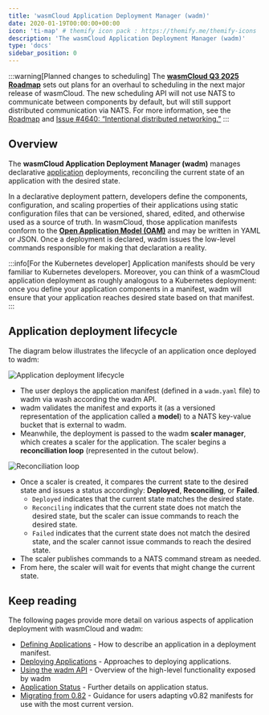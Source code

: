 ```yaml
---
title: 'wasmCloud Application Deployment Manager (wadm)'
date: 2020-01-19T00:00:00+00:00
icon: 'ti-map' # themify icon pack : https://themify.me/themify-icons
description: 'The wasmCloud Application Deployment Manager (wadm)'
type: 'docs'
sidebar_position: 0
---
```


:::warning[Planned changes to scheduling]
The [**wasmCloud Q3 2025 Roadmap**](https://github.com/orgs/wasmCloud/projects/7) sets out plans for an overhaul to scheduling in the next major release of wasmCloud. The new scheduling API will not use NATS to communicate between components by default, but will still support distributed communication via NATS. For more information, see the [Roadmap](https://github.com/orgs/wasmCloud/projects/7) and [Issue #4640: “Intentional distributed networking.”](https://github.com/wasmCloud/wasmCloud/issues/4640)
:::

## Overview

The **wasmCloud Application Deployment Manager (wadm)** manages declarative [application](/docs/concepts/applications) deployments, reconciling the current state of an application with the desired state.

In a declarative deployment pattern, developers define the components, configuration, and scaling properties of their applications using static configuration files that can be versioned, shared, edited, and otherwise used as a source of truth. In wasmCloud, those application manifests conform to the [**Open Application Model (OAM)**](https://oam.dev/) and may be written in YAML or JSON. Once a deployment is declared, wadm issues the low-level commands responsible for making that declaration a reality.

:::info[For the Kubernetes developer]
Application manifests should be very familiar to Kubernetes developers. Moreover, you can think of a wasmCloud application deployment as roughly analogous to a Kubernetes deployment: once you define your application components in a manifest, wadm will ensure that your application reaches desired state based on that manifest.
:::

## Application deployment lifecycle

The diagram below illustrates the lifecycle of an application once deployed to wadm:

![Application deployment lifecycle](/docs/images/application-lifecycle.jpg)

- The user deploys the application manifest (defined in a `wadm.yaml` file) to wadm via wash according the wadm API.
- wadm validates the manifest and exports it (as a versioned representation of the application called a **model**) to a NATS key-value bucket that is external to wadm.
- Meanwhile, the deployment is passed to the wadm **scaler manager**, which creates a scaler for the application. The scaler begins a **reconciliation loop** (represented in the cutout below).

![Reconciliation loop](/docs/images/reconciliation-loop.jpg)

- Once a scaler is created, it compares the current state to the desired state and issues a status accordingly: **Deployed**, **Reconciling**, or **Failed**.
  - `Deployed` indicates that the current state matches the desired state.
  - `Reconciling` indicates that the current state does not match the desired state, but the scaler can issue commands to reach the desired state.
  - `Failed` indicates that the current state does not match the desired state, and the scaler cannot issue commands to reach the desired state.
- The scaler publishes commands to a NATS command stream as needed.
- From here, the scaler will wait for events that might change the current state.

## Keep reading

The following pages provide more detail on various aspects of application deployment with wasmCloud and wadm:

- [Defining Applications](/docs/ecosystem/wadm/model) - How to describe an application in a deployment manifest.
- [Deploying Applications](/docs/ecosystem/wadm/usage) - Approaches to deploying applications.
- [Using the wadm API](/docs/ecosystem/wadm/api) - Overview of the high-level functionality exposed by wadm
- [Application Status](/docs/ecosystem/wadm/status) - Further details on application status.
- [Migrating from 0.82](/docs/ecosystem/wadm/migrating) - Guidance for users adapting v0.82 manifests for use with the most current version.
